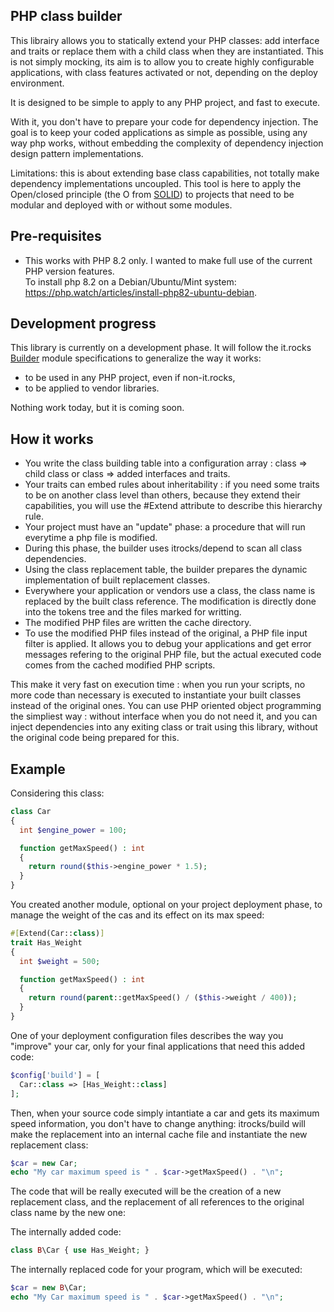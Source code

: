 PHP class builder 
-----------------

This librairy allows you to statically extend your PHP classes: add interface and traits or replace
them with a child class when they are instantiated. This is not simply mocking, its aim is to allow
you to create highly configurable applications, with class features activated or not, depending on
the deploy environment.

It is designed to be simple to apply to any PHP project, and fast to execute.

With it, you don't have to prepare your code for dependency injection. The goal is to keep your
coded applications as simple as possible, using any way php works, without embedding the complexity
of dependency injection design pattern implementations.

Limitations: this is about extending base class capabilities, not totally make dependency
implementations uncoupled. This tool is here to apply the Open/closed principle
(the O from [SOLID](https://en.wikipedia.org/wiki/SOLID))
to projects that need to be modular and deployed with or without some modules.

Pre-requisites
--------------

- This works with PHP 8.2 only. I wanted to make full use of the current PHP version features. \
  To install php 8.2 on a Debian/Ubuntu/Mint system:
  https://php.watch/articles/install-php82-ubuntu-debian.

Development progress
--------------------

This library is currently on a development phase. It will follow the it.rocks
[Builder](https://github.com/itrocks/framework/tree/master/builder) module specifications to
generalize the way it works:
- to be used in any PHP project, even if non-it.rocks,
- to be applied to vendor libraries.

Nothing work today, but it is coming soon. 

How it works
------------

- You write the class building table into a configuration array :
  class => child class or class => added interfaces and traits.
- Your traits can embed rules about inheritability : if you need some traits to be on another class
  level than others, because they extend their capabilities, you will use the #Extend attribute to
  describe this hierarchy rule.
- Your project must have an "update" phase: a procedure that will run everytime a php file is
  modified.
- During this phase, the builder uses itrocks/depend to scan all class dependencies.
- Using the class replacement table, the builder prepares the dynamic implementation of built
  replacement classes.
- Everywhere your application or vendors use a class, the class name is replaced by the built class
  reference. The modification is directly done into the tokens tree and the files marked for writting.
- The modified PHP files are written the cache directory.
- To use the modified PHP files instead of the original, a PHP file input filter is applied.
  It allows you to debug your applications and get error messages refering to the original PHP file,
  but the actual executed code comes from the cached modified PHP scripts.

This make it very fast on execution time : when you run your scripts, no more code than necessary
is executed to instantiate your built classes instead of the original ones. You can use PHP oriented
object programming the simpliest way : without interface when you do not need it, and you can inject
dependencies into any exiting class or trait using this library, without the original code being
prepared for this.

Example
-------

Considering this class:
```php
class Car
{
  int $engine_power = 100;

  function getMaxSpeed() : int
  {
    return round($this->engine_power * 1.5);
  }
}
```

You created another module, optional on your project deployment phase, to manage the weight of the
cas and its effect on its max speed:

```php
#[Extend(Car::class)]
trait Has_Weight
{
  int $weight = 500;

  function getMaxSpeed() : int
  {
    return round(parent::getMaxSpeed() / ($this->weight / 400));
  }
}
```

One of your deployment configuration files describes the way you "improve" your car, only for your
final applications that need this added code:

```php
$config['build'] = [
  Car::class => [Has_Weight::class]
];
```

Then, when your source code simply intantiate a car and gets its maximum speed information, you
don't have to change anything: itrocks/build will make the replacement into an internal cache file
and instantiate the new replacement class:

```php
$car = new Car;
echo "My car maximum speed is " . $car->getMaxSpeed() . "\n";
```

The code that will be really executed will be the creation of a new replacement class, and the
replacement of all references to the original class name by the new one:

The internally added code:
```php
class B\Car { use Has_Weight; }
```

The internally replaced code for your program, which will be executed:
```php
$car = new B\Car;
echo "My Car maximum speed is " . $car->getMaxSpeed() . "\n";
```
